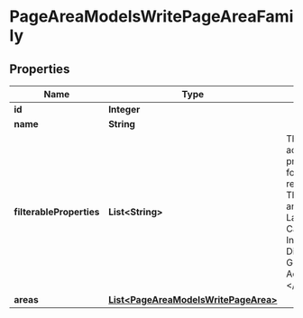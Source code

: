 

# PageAreaModelsWritePageAreaFamily

## Properties

Name | Type | Description | Notes
------------ | ------------- | ------------- | -------------
**id** | **Integer** |  |  [optional]
**name** | **String** |  |  [optional]
**filterableProperties** | **List&lt;String&gt;** | This page area family has access to the following properties that can be used for filtering, when rendering itself.  &lt;para&gt;  The following properties are available:  SiteId,  LanguageId,  ProductId,  CategoryId,  BrandId,  InfoPageId,  DiscountCampaignNumber,  GenderId,  Sale,  UserTypeId  ActiveFrom,  ActiveTo  &lt;/para&gt; |  [optional]
**areas** | [**List&lt;PageAreaModelsWritePageArea&gt;**](PageAreaModelsWritePageArea.md) |  |  [optional]




